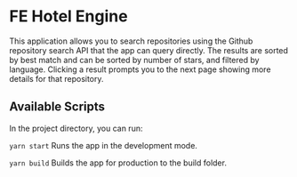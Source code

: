 # FE Hotel Engine

This application allows you to search repositories using the Github repository search API that the app can query directly.
The results are sorted by best match and can be sorted by number of stars, and filtered by language.
Clicking a result prompts you to the next page showing more details for that repository.

## Available Scripts

In the project directory, you can run:

`yarn start`
Runs the app in the development mode.

`yarn build`
Builds the app for production to the build folder.
